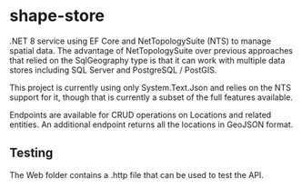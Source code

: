 # shape-store

.NET 8 service using EF Core and NetTopologySuite (NTS) to manage spatial data.  The advantage of
NetTopologySuite over previous approaches that relied on the SqlGeography type is that it can work
with multiple data stores including SQL Server and PostgreSQL / PostGIS.

This project is currently using only System.Text.Json and relies on the NTS support for it, though that is
currently a subset of the full features available.  

Endpoints are available for CRUD operations on Locations and related entities.  An additional endpoint returns
all the locations in GeoJSON format.

## Testing
The Web folder contains a .http file that can be used to test the API.

